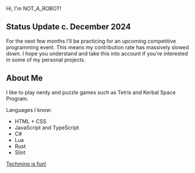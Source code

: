Hi, I'm NOT_A_ROBOT!

## Status Update c. December 2024
For the next few months I'll be practicing for an upcoming competitive programming event. This means my contribution rate has massively slowed down. I hope you understand and take this into account if you're interested in some of my personal projects.

## About Me

I like to play nerdy and puzzle games such as Tetris and Kerbal Space Program.

Languages I know:
- HTML + CSS
- JavaScript and TypeScript
- C#
- Lua
- Rust
- Slint

[Techmino is fun!](https://github.com/26F-Studio/Techmino)

